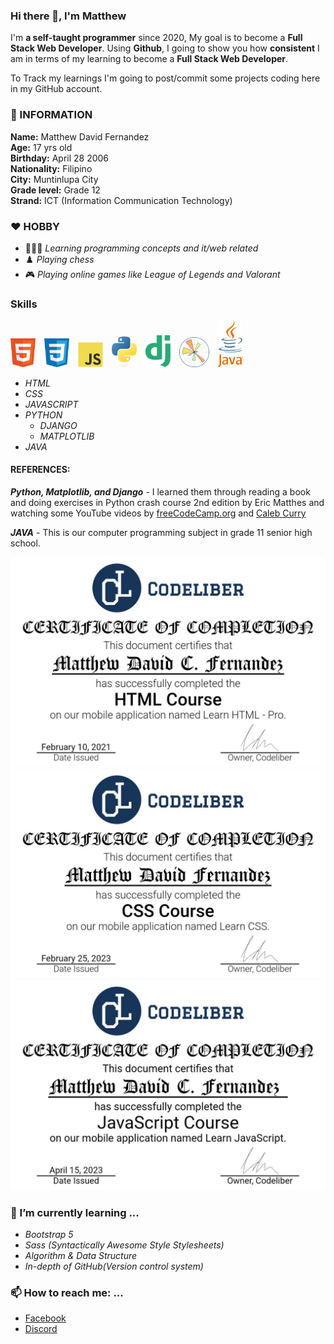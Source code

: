 ### Hi there 👋, I'm Matthew

I'm **a self-taught programmer** since 2020, My goal is to become a **Full Stack Web Developer**. Using **Github**, I going to show you how **consistent** I am in terms of my learning to become a **Full Stack Web Developer**. 

To Track my learnings I'm going to post/commit some projects coding here in my GitHub account.

### 💬 INFORMATION
**Name:** Matthew David Fernandez <br>
**Age:** 17 yrs old <br>
**Birthday:** April 28 2006 <br>
**Nationality:** Filipino <br>
**City:** Muntinlupa City <br>
**Grade level:** Grade 12 <br>
**Strand:** ICT (Information Communication Technology)

### ❤️ HOBBY
- 👨🏽‍💻 *Learning programming concepts and it/web related* <br>
- ♟️ *Playing chess* <br>
- 🎮 *Playing online games like League of Legends and Valorant* <br>

### Skills
<img style="padding-right: 10px" src="png/html5.png" alt="HTML5" width=40> <img style="padding-right: 10px" src="png/css3.png" alt="CSS3" width=40>
<img style="padding-right: 10px" src="png/javascript.png" alt="JAVASCRIPT" width=40>
<img style="padding-right: 10px" src="png/python.png" alt="PYTHON" width=40>
<img style="padding-right: 10px" src="png/django.png" alt="DJANGO" width=40>
<img style="padding-right: 10px" src="png/matplotlib.png" alt="MATPLOTLIB" height="48" width=48>
<img style="padding-right: 10px" src="png/java.png" alt="JAVA" width=40>

- *HTML*
- *CSS*
- *JAVASCRIPT*
- *PYTHON*
    - *DJANGO*
    - *MATPLOTLIB*
- *JAVA*

#### REFERENCES:
***Python, Matplotlib, and Django*** - I learned them through reading a book and doing exercises in Python crash course 2nd edition by Eric Matthes and watching some YouTube videos by [freeCodeCamp.org](https://www.youtube.com/@freecodecamp) and [Caleb Curry](https://www.youtube.com/@codebreakthrough)

***JAVA*** - This is our computer programming subject in grade 11 senior high school.

![htmlCertification](certifications/HTML.jpg)
![cssCertification](certifications/CSS.jpg)
![cssCertification](certifications/JAVASCRIPT.jpg)

### 🌱 I’m currently learning ...
- *Bootstrap 5*
- *Sass (Syntactically Awesome Style Stylesheets)*
- *Algorithm & Data Structure*
- *In-depth of GitHub(Version control system)*

### 📫 How to reach me: ...
- [Facebook](https://web.facebook.com/Matthew.act546)
- [Discord](https://discord.com/users/1028176822485139517)
